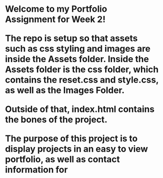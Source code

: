 <h1> Welcome to my Portfolio Assignment for Week 2! </ h1>

The repo is setup so that assets such as css styling and images are inside the Assets folder.
Inside the Assets folder is the css folder, which contains the reset.css and style.css, as well as the Images Folder.

Outside of that, index.html contains the bones of the project.

The purpose of this project is to display projects in an easy to view portfolio, as well as contact information for 